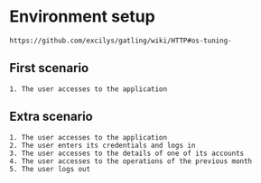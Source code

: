 # Environment setup
	https://github.com/excilys/gatling/wiki/HTTP#os-tuning-


## First scenario
	1. The user accesses to the application
	
## Extra scenario

    1. The user accesses to the application
    2. The user enters its credentials and logs in
    3. The user accesses to the details of one of its accounts
    4. The user accesses to the operations of the previous month
    5. The user logs out
